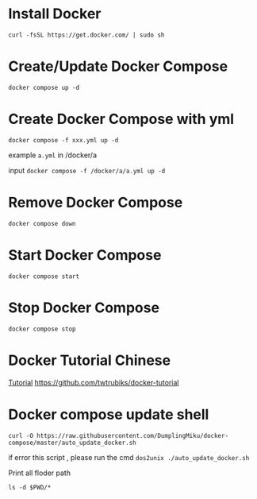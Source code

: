 # Install Docker
`curl -fsSL https://get.docker.com/ | sudo sh`
# Create/Update Docker Compose
`docker compose up -d`
# Create Docker Compose with yml
`docker compose -f xxx.yml up -d`

example `a.yml` in /docker/a

input `docker compose -f /docker/a/a.yml up -d`
# Remove Docker Compose
`docker compose down`
# Start Docker Compose
`docker compose start`
# Stop Docker Compose
`docker compose stop`
# Docker Tutorial Chinese
[Tutorial](https://github.com/twtrubiks/docker-tutorial) https://github.com/twtrubiks/docker-tutorial
# Docker compose update shell
`curl -O https://raw.githubusercontent.com/DumplingMiku/docker-compose/master/auto_update_docker.sh`

if error this script , please run the cmd
`dos2unix ./auto_update_docker.sh`

Print all floder path

`ls -d $PWD/*`
